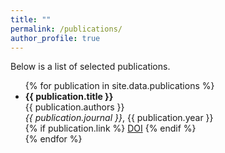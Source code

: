 ```yaml
---
title: ""
permalink: /publications/
author_profile: true
---
```


Below is a list of selected publications.

<ul>{% for publication in site.data.publications %}
  <li>
    <strong>{{ publication.title }}</strong><br>
    {{ publication.authors }}<br>
    <em>{{ publication.journal }}</em>, {{ publication.year }}<br>
    {% if publication.link %}
      <a href="{{ publication.link }}" target="_blank">DOI</a>
    {% endif %}
  </li>
{% endfor %}</ul>
